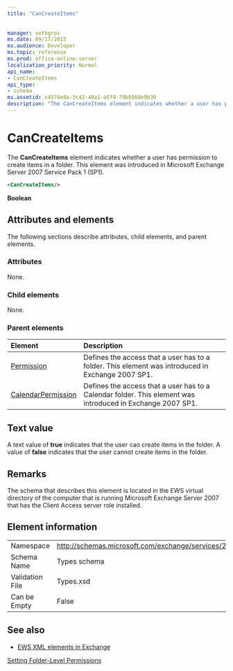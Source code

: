 ```yaml
---
title: "CanCreateItems"
 
 
manager: sethgros
ms.date: 09/17/2015
ms.audience: Developer
ms.topic: reference
ms.prod: office-online-server
localization_priority: Normal
api_name:
- CanCreateItems
api_type:
- schema
ms.assetid: c4574e9a-3c42-40a1-a5f9-79b6560e9b30
description: "The CanCreateItems element indicates whether a user has permission to create items in a folder. This element was introduced in Microsoft Exchange Server 2007 Service Pack 1 (SP1)."
---
```


# CanCreateItems

The **CanCreateItems** element indicates whether a user has permission to create items in a folder. This element was introduced in Microsoft Exchange Server 2007 Service Pack 1 (SP1). 
  
```xml
<CanCreateItems/>
```

 **Boolean**
## Attributes and elements

The following sections describe attributes, child elements, and parent elements.
  
### Attributes

None.
  
### Child elements

None.
  
### Parent elements

|**Element**|**Description**|
|:-----|:-----|
|[Permission](permission.md) <br/> |Defines the access that a user has to a folder. This element was introduced in Exchange 2007 SP1.  <br/> |
|[CalendarPermission](calendarpermission.md) <br/> |Defines the access that a user has to a Calendar folder. This element was introduced in Exchange 2007 SP1.  <br/> |
   
## Text value

A text value of **true** indicates that the user can create items in the folder. A value of **false** indicates that the user cannot create items in the folder. 
  
## Remarks

The schema that describes this element is located in the EWS virtual directory of the computer that is running Microsoft Exchange Server 2007 that has the Client Access server role installed.
  
## Element information

|||
|:-----|:-----|
|Namespace  <br/> |http://schemas.microsoft.com/exchange/services/2006/types  <br/> |
|Schema Name  <br/> |Types schema  <br/> |
|Validation File  <br/> |Types.xsd  <br/> |
|Can be Empty  <br/> |False  <br/> |
   
## See also



- [EWS XML elements in Exchange](ews-xml-elements-in-exchange.md)


[Setting Folder-Level Permissions](https://msdn.microsoft.com/library/c7530e86-5112-401c-b10a-9c054ae59f07%28Office.15%29.aspx)

